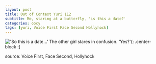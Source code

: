 ```yaml
---
layout: post
title: Out of Context Yuri 112
subtitle: Me, staring at a butterfly, 'is this a date?'
categories: oocy
tags: [yuri, Voice First Face Second Hollyhock]
---
```



!['So this is a date...' The other girl stares in confusion. 'Yes?'](https://imgur.com/cgmpP2V.png){: .center-block :}

source: Voice First, Face Second, Hollyhock